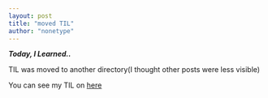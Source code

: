 ```yaml
---
layout: post
title: "moved TIL"
author: "nonetype"
---
```


***Today, I Learned..***

TIL was moved to another directory(I thought other posts were less visible)

You can see my TIL on [here](https://github.com/nonetype/TILs)
